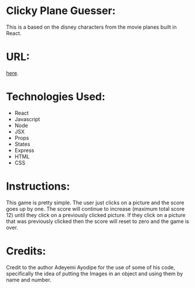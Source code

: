 # Clicky Plane Guesser:
This is a based on the disney characters from the movie planes built in React. 

# URL: 
[here](https://sidetrack-ca.github.io/Plane-Guesser/).

# Technologies Used:
* React
* Javascript
* Node
* JSX
* Props
* States
* Express
* HTML
* CSS

# Instructions:
This game is pretty simple.  The user just clicks on a picture and the score goes up by one.  The score will continue to increase (maximum total score 12) until they click on a previously clicked picture.  If they click on a picture that was previously clicked then the score will reset to zero and the game is over.

# Credits:

Credit to the author Adeyemi Ayodipe for the use of some of his code, specifically the idea of putting the Images in an object and using them by name and number.
